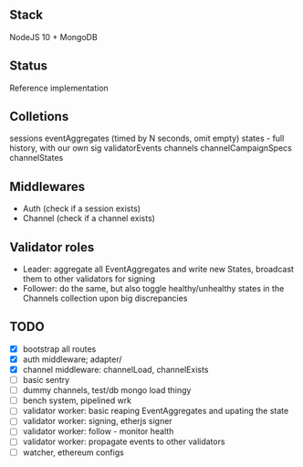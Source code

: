 ## Stack

NodeJS 10 + MongoDB

## Status

Reference implementation

## Colletions

sessions
eventAggregates (timed by N seconds, omit empty)
states - full history, with our own sig
validatorEvents
channels
channelCampaignSpecs
channelStates

## Middlewares

* Auth (check if a session exists)
* Channel (check if a channel exists)

## Validator roles

* Leader: aggregate all EventAggregates and write new States, broadcast them to other validators for signing
* Follower: do the same, but also toggle healthy/unhealthy states in the Channels collection upon big discrepancies


## TODO

- [x] bootstrap all routes
- [x] auth middleware; adapter/
- [x] channel middleware: channelLoad, channelExists 
- [ ] basic sentry
- [ ] dummy channels, test/db mongo load thingy
- [ ] bench system, pipelined wrk
- [ ] validator worker: basic reaping EventAggregates and upating the state
- [ ] validator worker: signing, etherjs signer
- [ ] validator worker: follow - monitor health
- [ ] validator worker: propagate events to other validators
- [ ] watcher, ethereum configs
